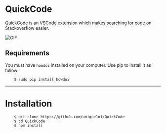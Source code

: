 # QuickCode

QuickCode is an VSCode extension which makes searching for code on Stackoverflow easier.

![GIF](https://i.imgur.com/wbxB2Q8.gif)

## Requirements

You must have `howdoi` installed on your computer.
Use pip to install it as follow:

        $ sudo pip install howdoi

---

# Installation

        $ git clone https://github.com/unique1o1/QuickCode
        $ cd QuickCode
        $ npm install
